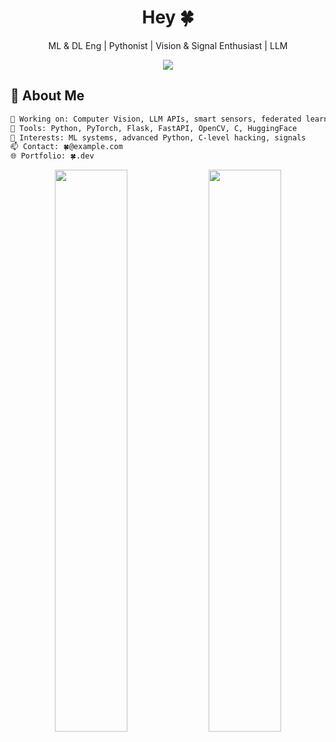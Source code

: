 <h1 align="center">Hey 🍀  <strong></strong></h1>
<p align="center">ML & DL Eng | Pythonist | Vision & Signal Enthusiast | LLM </p>

<p align="center">
  <img src="https://readme-typing-svg.demolab.com?font=Fira+Code&size=22&duration=3000&pause=500&color=808000&center=true&vCenter=true&width=435&lines=ML+Engineer;Deep+Learning+Developer;FastAPI+%7C+C+Programmer;Vision+%7C+LLMs+%7C+Signal+Processing" />
</p>

## 🧠 About Me
```bash
🔭 Working on: Computer Vision, LLM APIs, smart sensors, federated learning
🧰 Tools: Python, PyTorch, Flask, FastAPI, OpenCV, C, HuggingFace
🎯 Interests: ML systems, advanced Python, C-level hacking, signals
📫 Contact: 🍀@example.com
🌐 Portfolio: 🍀.dev
```

<p align="center"> <img width="48%" src="https://github-readme-stats.vercel.app/api?username=NimaSeniorDev&show_icons=true&theme=merko" /> <img width="48%" src="https://github-readme-streak-stats.herokuapp.com/?user=your_username&theme=merko" /> </p>



